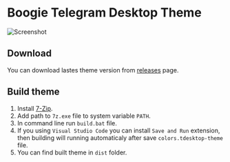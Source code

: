 # Boogie Telegram Desktop Theme

![Screenshot](https://image.ibb.co/dYoYh8/boogie_theme_v1_2.png)

## Download

You can download lastes theme version from [releases](https://github.com/Vitegor/BoogieTelegramDesktopTheme/releases) page.

## Build theme

1. Install [7-Zip](http://www.7-zip.org/).
2. Add path to `7z.exe` file to system variable `PATH`.
3. In command line run `build.bat` file.
4. If you using `Visual Studio Code` you can install `Save and Run` extension, then building will running automaticaly after save `colors.tdesktop-theme` file.
5. You can find built theme in `dist` folder.